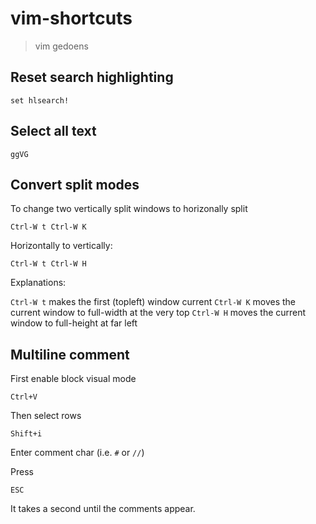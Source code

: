 # vim-shortcuts

> vim gedoens

## Reset search highlighting

    set hlsearch!

## Select all text

    ggVG
## Convert split modes

To change two vertically split windows to horizonally split

    Ctrl-W t Ctrl-W K

Horizontally to vertically:

    Ctrl-W t Ctrl-W H

Explanations:

`Ctrl-W t` makes the first (topleft) window current `Ctrl-W K` moves the current window to full-width at the very top `Ctrl-W H` moves the current window to full-height at far left


## Multiline comment

First enable block visual mode

    Ctrl+V

Then select rows

    Shift+i

Enter comment char (i.e. `#` or `//`)

Press 

    ESC

It takes a second until the comments appear.

